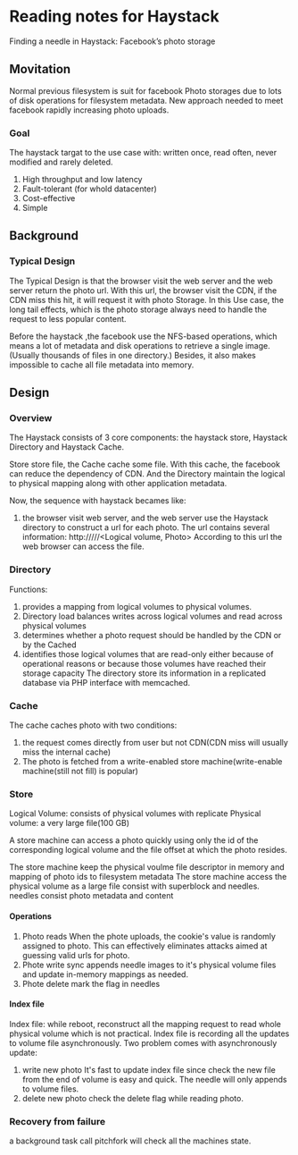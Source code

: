 # Reading notes for Haystack
Finding a needle in Haystack: Facebook’s photo storage

## Movitation
Normal previous filesystem is suit for facebook Photo storages due to lots of disk operations for filesystem metadata. New approach needed to meet facebook rapidly increasing photo uploads.
### Goal
The haystack targat to the use case with: written once, read often, never modified and rarely deleted.
1. High throughput and low latency
2. Fault-tolerant (for whold datacenter)
3. Cost-effective
4. Simple

## Background

### Typical Design
The Typical Design is that the browser visit the web server and the web server return the photo url. With this url, the browser visit the CDN, if the CDN miss this hit, it will request it with photo Storage.
In this Use case, the long tail effects, which is the photo storage always need to handle the request to less popular content.

Before the haystack ,the facebook use the NFS-based operations, which means a lot of metadata and disk operations to retrieve a single image.(Usually thousands of files in one directory.) Besides, it also makes impossible to cache all file metadata into memory.

## Design
### Overview
The Haystack consists of 3 core components: the haystack store, Haystack Directory and Haystack Cache.

Store store file, the Cache cache some file. With this cache, the facebook can reduce the dependency of CDN. And the Directory maintain the logical to physical mapping along with other application metadata.

Now, the sequence with haystack becames like:
1. the browser visit web server, and the web server use the Haystack directory to construct a url for each photo. The url contains several information:
 http://<CDN>/<Cache>/<Machine id>/<Logical volume, Photo>
According to this url the web browser can access the file.
### Directory
Functions:
1. provides a mapping from logical volumes to physical volumes.
2. Directory load balances writes across logical volumes and read across physical volumes
3. determines whether a photo request should be handled by the CDN or by the Cached
4. identifies those logical volumes that are read-only either because of operational reasons or because those volumes have reached their storage capacity
The directory store its information in a replicated database via PHP interface with memcached.
### Cache
The cache caches photo with two conditions:
1. the request comes directly from user but not CDN(CDN miss will usually miss the internal cache)
2. The photo is fetched from a write-enabled store machine(write-enable machine(still not fill) is popular)

### Store
Logical Volume: consists of physical volumes with replicate
Physical volume: a very large file(100 GB)

A store machine can access a photo quickly using only the id of the corresponding logical volume and the file offset at which the photo resides.

The store machine keep the physical voulme file descriptor in memory and mapping of photo ids to filesystem metadata
The store machine access the physical volume as a large file consist with superblock and needles.
needles consist photo metadata and content
#### Operations
1. Photo reads
When the phote uploads, the cookie's value is randomly assigned to photo. This can effectively eliminates attacks aimed at guessing valid urls for photo.
2. Phote write
sync appends needle images to it's physical volume files and update in-memory mappings as needed.
3. Phote delete
mark the flag in needles

#### Index file
Index file: while reboot, reconstruct all the mapping request to read whole physical volume which is not practical.
Index file is recording all the updates to volume file asynchronously. Two problem comes with asynchronously update:
1. write new photo
It's fast to update index file since check the new file from the end of volume is easy and quick. The needle will only appends to volume files.
2. delete new photo
check the delete flag while reading photo.

### Recovery from failure
a background task call pitchfork will check all the machines state.

